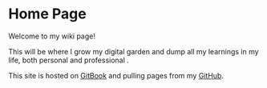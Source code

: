 # Home Page

Welcome to my wiki page! 

This will be where I grow my digital garden and dump all my learnings in my life, both personal and professional . 

This site is hosted on [GitBook](http://gitbook.io) and pulling pages from my [GitHub](https://github.com/sziyan).

